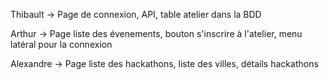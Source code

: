 Thibault -> Page de connexion, API, table atelier dans la BDD


Arthur -> Page liste des évenements, bouton s'inscrire à l'atelier, menu latéral pour la connexion


Alexandre -> Page liste des hackathons, liste des villes, détails hackathons
